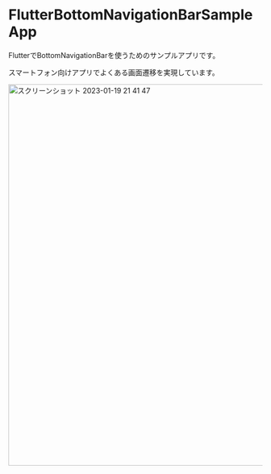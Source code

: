 # FlutterBottomNavigationBarSampleApp

FlutterでBottomNavigationBarを使うためのサンプルアプリです。

スマートフォン向けアプリでよくある画面遷移を実現しています。

<img width="757" alt="スクリーンショット 2023-01-19 21 41 47" src="https://user-images.githubusercontent.com/137952/213601182-b6a4bc41-d434-4541-aa68-84c70bc9987b.png">
